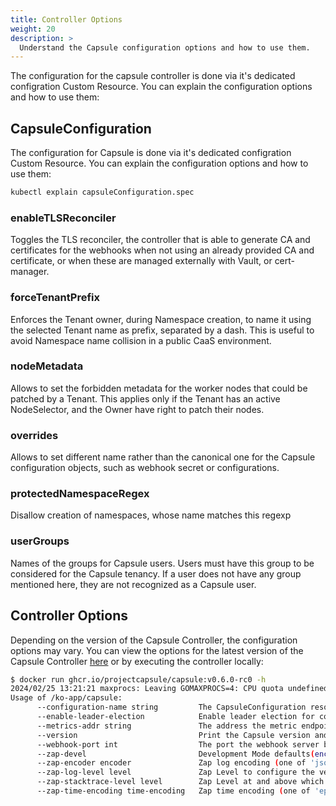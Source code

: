```yaml
---
title: Controller Options
weight: 20
description: >
  Understand the Capsule configuration options and how to use them.
---
```


The configuration for the capsule controller is done via it's dedicated configration Custom Resource. You can explain the configuration options and how to use them:



## CapsuleConfiguration

The configuration for Capsule is done via it's dedicated configration Custom Resource. You can explain the configuration options and how to use them:

```bash
kubectl explain capsuleConfiguration.spec
```

### enableTLSReconciler
Toggles the TLS reconciler, the controller that is able to generate CA and certificates for the webhooks when not using an already provided CA and certificate, or when these are managed externally with Vault, or cert-manager.

### forceTenantPrefix
Enforces the Tenant owner, during Namespace creation, to name it using the selected Tenant name as prefix, separated by a dash. This is useful to avoid Namespace name collision in a public CaaS environment.

### nodeMetadata
Allows to set the forbidden metadata for the worker nodes that could be patched by a Tenant. This applies only if the Tenant has an active NodeSelector, and the Owner have right to patch their nodes.

### overrides
Allows to set different name rather than the canonical one for the Capsule configuration objects, such as webhook secret or configurations.

### protectedNamespaceRegex
Disallow creation of namespaces, whose name matches this regexp

### userGroups
Names of the groups for Capsule users. Users must have this group to be considered for the Capsule tenancy. If a user does not have any group mentioned here, they are not recognized as a Capsule user.


## Controller Options

Depending on the version of the Capsule Controller, the configuration options may vary. You can view the options for the latest version of the Capsule Controller [here]() or by executing the controller locally:

```bash
$ docker run ghcr.io/projectcapsule/capsule:v0.6.0-rc0 -h
2024/02/25 13:21:21 maxprocs: Leaving GOMAXPROCS=4: CPU quota undefined
Usage of /ko-app/capsule:
      --configuration-name string         The CapsuleConfiguration resource name to use (default "default")
      --enable-leader-election            Enable leader election for controller manager. Enabling this will ensure there is only one active controller manager.
      --metrics-addr string               The address the metric endpoint binds to. (default ":8080")
      --version                           Print the Capsule version and exit
      --webhook-port int                  The port the webhook server binds to. (default 9443)
      --zap-devel                         Development Mode defaults(encoder=consoleEncoder,logLevel=Debug,stackTraceLevel=Warn). Production Mode defaults(encoder=jsonEncoder,logLevel=Info,stackTraceLevel=Error)
      --zap-encoder encoder               Zap log encoding (one of 'json' or 'console')
      --zap-log-level level               Zap Level to configure the verbosity of logging. Can be one of 'debug', 'info', 'error', or any integer value > 0 which corresponds to custom debug levels of increasing verbosity
      --zap-stacktrace-level level        Zap Level at and above which stacktraces are captured (one of 'info', 'error', 'panic').
      --zap-time-encoding time-encoding   Zap time encoding (one of 'epoch', 'millis', 'nano', 'iso8601', 'rfc3339' or 'rfc3339nano'). Defaults to 'epoch'.
```

